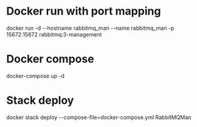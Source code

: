# Docker run with port mapping
docker run -d --hostname rabbitmq_man --name rabbitmq_man -p 15672:15672 rabbitmq:3-management

# Docker compose
docker-compose up -d

# Stack deploy
docker stack deploy --compose-file=docker-compose.yml RabbitMQMan 